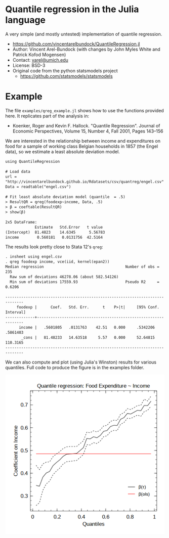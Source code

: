 # Quantile regression in the Julia language

A very simple (and mostly untested) implementation of quantile regression.

* https://github.com/vincentarelbundock/QuantileRegression.jl
* Author: Vincent Arel-Bundock (with changes by John Myles White and Patrick Kofod Mogensen)
* Contact: varel@umich.edu
* License: BSD-3
* Original code from the python statsmodels project
    - https://github.com/statsmodels/statsmodels

# Example

The file ``examples/qreg_example.jl`` shows how to use the functions provided here. It replicates part of the analysis in:

* Koenker, Roger and Kevin F. Hallock. "Quantile Regression". Journal of Economic Perspectives, Volume 15, Number 4, Fall 2001, Pages 143–156

We are interested in the relationship between income and expenditures on food for a sample of working class Belgian households in 1857 (the Engel data), so we estimate a least absolute deviation model.

    using QuantileRegression

    # Load data
    url = "http://vincentarelbundock.github.io/Rdatasets/csv/quantreg/engel.csv"
    Data = readtable("engel.csv")

    # Fit least absolute deviation model (quantile  = .5)
    > ResultQR = qreg(foodexp~income, Data, .5)
    > β = coeftable(ResultQR)
    > show(β)

    2x5 DataFrame:
                 Estimate   Std.Error   t value
    (Intercept)  81.4823    14.6345      5.56783
    income        0.560181   0.0131756  42.5164


The results look pretty close to Stata 12's ``qreg``:

    . insheet using engel.csv
    . qreg foodexp income, vce(iid, kernel(epan2))
    Median regression                                    Number of obs =       235
      Raw sum of deviations 46278.06 (about 582.54126)
      Min sum of deviations 17559.93                     Pseudo R2     =    0.6206

    ------------------------------------------------------------------------------
         foodexp |      Coef.   Std. Err.      t    P>|t|     [95% Conf. Interval]
    -------------+----------------------------------------------------------------
          income |   .5601805   .0131763    42.51   0.000     .5342206    .5861403
           _cons |   81.48233   14.63518     5.57   0.000     52.64815    110.3165
    ------------------------------------------------------------------------------

We can also compute and plot (using Julia's Winston) results for various quantiles. Full code to produce the figure is in the examples folder.

![](./examples/qreg_example_plot.png)
